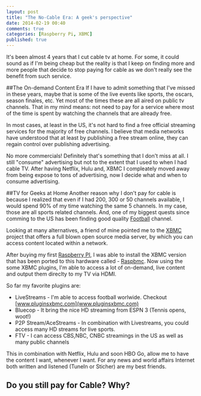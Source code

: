 ```yaml
---
layout: post
title: "The No-Cable Era: A geek's perspective"
date: 2014-02-19 00:40
comments: true
categories: [Raspberry Pi, XBMC]
published: true
---
```


It's been almost 4 years that I cut cable tv at home. For some, it could sound as if I'm being cheap but the reality is that I keep on finding more and more people that decide to stop paying for cable as we don't really see the benefit from such service.

##The On-demand Content Era
If I have to admit something that I've missed in these years, maybe that is some of the live events like sports, the oscars, season finales, etc. Yet most of the times these are all aired on public tv channels. That in my mind means: not need to pay for a service where most of the time is spent by watching the channels that are already free.
<!--more-->
In most cases, at least in the US, it's not hard to find a free official streaming services for the majority of free channels. I believe that media networks have understood that at least by publishing a free stream online, they can regain control over publishing advertising.

No more commercials! Definitely that's something that I don't miss at all. I still "consume" advertising but not to the extent that I used to when I had cable TV. After having Netflix, Hulu and, XBMC I compleately moved away from being expose to tons of advertising, now I decide what and when to consume advertising.

##TV for Geeks at Home
Another reason why I don't pay for cable is because I realized that even if I had 200, 300 or 50 channels available, I would spend 90% of my time watching the same 5 channels. In my case, those are all sports related channels. And, one of my biggest quests since comming to the US has been finding good quality [Football](http://en.wikipedia.org/wiki/Football) channel.

Looking at many alternatives, a friend of mine pointed me to the [XBMC](http://xbmc.org) project that offers a full blown open source media server, by which you can access content located within a network.

After buying my first [Raspberry PI](http://raspberrypi.org), I was able to install the XBMC version that has been ported to this hardware called - [Raspbmc](http://www.raspbmc.com). Now using the some XBMC plugins, I'm able to access a lot of on-demand, live content and output them direclty to my TV via HDMI.

So far my favorite plugins are:

+   LiveStreams - I'm able to access football worlwide. Checkout [www.pluginsxbmc.com](www.pluginsxbmc.com)
+   Bluecop - It bring the nice HD streaming from ESPN 3 (Tennis opens, woot!)
+   P2P Stream/AceStreams - In combination with Livestreams, you could access many HD streams for live sports.
+   FTV - I can access CBS,NBC, CNBC streamings in the US as well as many public channels

This in combination with Netflix, Hulu and soon HBO Go, allow me to have the content I want, whenever I want. For any news and world affairs Internet both written and listened (TuneIn or Sticher) are my best friends.

Do you still pay for Cable? Why?
---
